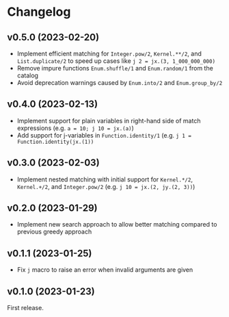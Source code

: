 # Changelog

## v0.5.0 (2023-02-20)

* Implement efficient matching for `Integer.pow/2`, `Kernel.**/2`, and `List.duplicate/2` to speed up cases like `j 2 = jx.(3, 1_000_000_000)`
* Remove impure functions `Enum.shuffle/1` and `Enum.random/1` from the catalog
* Avoid deprecation warnings caused by `Enum.into/2` and `Enum.group_by/2`

## v0.4.0 (2023-02-13)

* Implement support for plain variables in right-hand side of match expressions (e.g. `a = 10; j 10 = jx.(a)`)
* Add support for j-variables in `Function.identity/1` (e.g. `j 1 = Function.identity(jx.(1))`

## v0.3.0 (2023-02-03)

* Implement nested matching with initial support for `Kernel.*/2`, `Kernel.+/2`, and `Integer.pow/2` (e.g. `j 10 = jx.(2, jy.(2, 3))`)

## v0.2.0 (2023-01-29)

* Implement new search approach to allow better matching compared to previous greedy approach

## v0.1.1 (2023-01-25)

* Fix `j` macro to raise an error when invalid arguments are given

## v0.1.0 (2023-01-23)

First release.